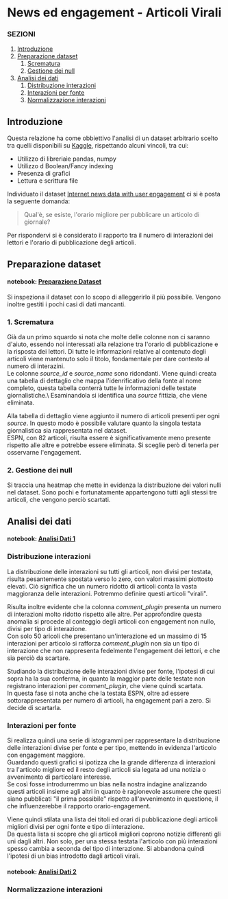 # News ed engagement - Articoli Virali

### SEZIONI

1. [Introduzione](#introduzione)
2. [Preparazione dataset](#preparazione)
   1. [Scrematura](#preparazione.1)
   2. [Gestione dei null](#preparazione.2)
3. [Analisi dei dati](#analisi)
   1. [Distribuzione interazioni](#analisi.1)
   2. [Interazioni per fonte](#analisi.2)
   3. [Normalizzazione interazioni](#analisi.3)

## <a name="introduzione"/> Introduzione

Questa relazione ha come obbiettivo l'analisi di un dataset arbitrario scelto tra quelli disponibili su [Kaggle](https://www.kaggle.com), rispettando alcuni vincoli, tra cui:

 * Utilizzo di libreriaìe pandas, numpy
 * Utilizzo d Boolean/Fancy indexing
 * Presenza di grafici
 * Lettura e scrittura file
  
Individuato il dataset [Internet news data with user engagement](https://www.kaggle.com/szymonjanowski/internet-articles-data-with-users-engagement) ci si è posta la seguente domanda:

>Qual'è, se esiste, l'orario migliore per pubblicare un articolo di giornale?

Per rispondervi si è considerato il rapporto tra il numero di interazioni dei lettori e l'orario di pubblicazione degli articoli.

## <a name="preparazione"/> Preparazione dataset

#### notebook: [Preparazione Dataset](http://localhost:8888/notebooks/work/Preparazione%20Dataset.ipynb?token=123qwe)

Si inspeziona il dataset con lo scopo di alleggerirlo il più possibile. Vengono inoltre gestiti i pochi casi di dati mancanti.

### <a name="preparazione.1"> 1. Scrematura

Già da un primo squardo si nota che molte delle colonne non ci saranno d'aiuto, essendo noi interessati alla relazione tra l'orario di pubblicazione e la risposta dei lettori. Di tutte le informazioni relative al contenuto degli articoli viene mantenuto solo il titolo, fondamentale per dare contesto al numero di interazini.\
Le colonne *source_id* e *source_name* sono ridondanti. Viene quindi creata una tabella di dettaglio che mappa l'idenrificativo della fonte al nome completo, questa tabella conterrà tutte le informazioni delle testate giornalistiche.\ Esaminandola si identifica una *source* fittizia, che viene eliminata.

Alla tabella di dettaglio viene aggiunto il numero di articoli presenti per ogni *source*. In questo modo è possibile valutare quanto la singola testata giornalistica sia rappresentata nel dataset.\
ESPN, con 82 articoli, risulta essere è significativamente meno presente rispetto alle altre e potrebbe essere eliminata. Si sceglie però di tenerla per osservarne l'engagement.

### <a name="preparazione.2"> 2. Gestione dei null

Si traccia una heatmap che mette in evidenza la distribuzione dei valori nulli nel dataset. Sono pochi e fortunatamente appartengono tutti agli stessi tre articoli, che vengono perciò scartati.

## <a name="analisi"> Analisi dei dati

#### notebook: [Analisi Dati 1](http://localhost:8888/notebooks/work/Analisi%20Dati%201.ipynb?token=123qwe)

### <a name="analisi.1">  Distribuzione interazioni

La distribuzione delle interazioni su tutti gli articoli, non divisi per testata, risulta pesantemente spostata verso lo zero, con valori massimi piottosto elevati. Ciò significa che un numero ridotto di articoli conta la vasta maggioranza delle interazioni. Potremmo definire questi articoli "virali".

Risulta inoltre evidente che la colonna *comment_plugin* presenta un numero di interazioni molto ridotto rispetto alle altre. Per approfondire questa anomalia si procede al conteggio degli articoli con engagement non nullo, divisi per tipo di interazione.\
Con solo 50 aricoli che presentano un'interazione ed un massimo di 15 interazioni per articolo si rafforza *comment_plugin* non sia un tipo di interazione che non rappresenta fedelmente l'engagement dei lettori, e che sia perciò da scartare.

Studiando la distribuzione delle interazioni divise per fonte, l'ipotesi di cui sopra ha la sua conferma, in quanto la maggior parte delle testate non registrano interazioni per *comment_plugin*, che viene quindi scartata.\
In questa fase si nota anche che la testata ESPN, oltre ad essere sottorappresentata per numero di articoli, ha engagement pari a zero. Si decide di scartarla.

### <a name="analisi.2"> Interazioni per fonte

Si realizza quindi una serie di istogrammi per rappresentare la distribuzione delle interazioni divise per fonte e per tipo, mettendo in evidenza l'articolo con engagement maggiore.\
Guardando questi grafici si ipotizza che la grande differenza di interazioni tra l'articolo migliore ed il resto degli articoli sia legata ad una notizia o avvenimento di particolare interesse.\
<a name="bias">Se così fosse introdurremmo un bias nella nostra indagine analizzando questi articoli insieme agli altri in quanto è ragionevole assumere che questi siano pubblicati "il prima possibile" rispetto all'avvenimento in questione, il che influenzerebbe il rapporto orario-engagement.
 
Viene quindi stilata una lista dei titoli ed orari di pubblicazione degli articoli migliori divisi per ogni fonte e tipo di interazione.\
Da questa lista si scopre che gli articoli migliori coprono notizie differenti gli uni dagli altri. Non solo, per una stessa testata l'articolo con più interazioni spesso cambia a seconda del tipo di interazione. Si abbandona quindi l'ipotesi di un bias introdotto dagli articoli virali.

#### notebook: [Analisi Dati 2](http://localhost:8888/notebooks/work/Analisi%20Dati%202.ipynb?token=123qwe)

### <a name="analisi.3"> Normalizzazione interazioni



